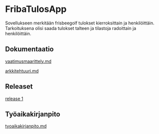 # FribaTulosApp

Sovellukseen merkitään frisbeegolf tulokset kierroksittain ja henkilöittäin.
Tarkoituksena olisi saada tulokset talteen ja tilastoja radoittain ja henkilöittäin.

## Dokumentaatio
[vaatimusmaarittely.md](https://github.com/Kahvipuu/ot-harjoitustyo/blob/master/Dokumentointi/vaatimusmaarittely.md)

[arkkitehtuuri.md](https://github.com/Kahvipuu/ot-harjoitustyo/blob/master/Dokumentointi/arkkitehtuuri.md)

## Releaset
[release 1](https://github.com/Kahvipuu/ot-harjoitustyo/releases/download/1b/FribaTulosApp-1.0-SNAPSHOT.jar)


## Työaikakirjanpito
[tyoaikakirjanpito.md](https://github.com/Kahvipuu/ot-harjoitustyo/blob/master/Dokumentointi/tyoaikakirjanpito.md)

